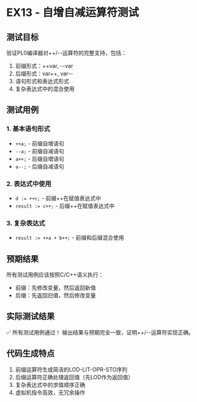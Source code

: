 # EX13 - 自增自减运算符测试

## 测试目标
验证PL0编译器对++/--运算符的完整支持，包括：
1. 前缀形式：++var, --var
2. 后缀形式：var++, var--
3. 语句形式和表达式形式
4. 复杂表达式中的混合使用

## 测试用例

### 1. 基本语句形式
- `++a;` - 前缀自增语句
- `--a;` - 前缀自减语句  
- `a++;` - 后缀自增语句
- `a--;` - 后缀自减语句

### 2. 表达式中使用
- `d := ++c;` - 前缀++在赋值表达式中
- `result := c++;` - 后缀++在赋值表达式中

### 3. 复杂表达式
- `result := ++a + b++;` - 前缀和后缀混合使用

## 预期结果
所有测试用例应该按照C/C++语义执行：
- 前缀：先修改变量，然后返回新值
- 后缀：先返回旧值，然后修改变量

## 实际测试结果
✅ 所有测试用例通过！
输出结果与预期完全一致，证明++/--运算符实现正确。

## 代码生成特点
1. 前缀运算符生成简洁的LOD-LIT-OPR-STO序列
2. 后缀运算符正确处理返回值（先LOD作为返回值）
3. 复杂表达式中的求值顺序正确
4. 虚拟机指令高效，无冗余操作
